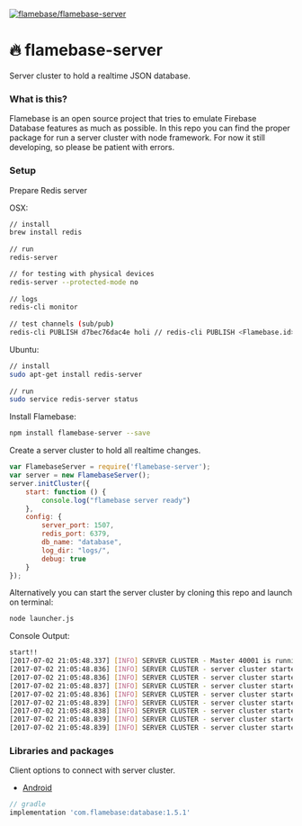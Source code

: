 [ ![flamebase/flamebase-server](https://d25lcipzij17d.cloudfront.net/badge.svg?id=js&type=6&v=1.6.0&x2=0)](https://www.npmjs.com/package/flamebase-server)

# :fire: flamebase-server
Server cluster to hold a realtime JSON database.

### What is this?
Flamebase is an open source project that tries to emulate Firebase Database features as much as possible. 
In this repo you can find the proper package for run a server cluster with node framework.
For now it still developing, so please be patient with errors.

### Setup

Prepare Redis server

OSX:
```bash
// install
brew install redis
 
// run
redis-server

// for testing with physical devices
redis-server --protected-mode no
 
// logs
redis-cli monitor
 
// test channels (sub/pub)
redis-cli PUBLISH d7bec76dac4e holi // redis-cli PUBLISH <Flamebase.id> message
```
Ubuntu:
```bash 
// install
sudo apt-get install redis-server
 
// run
sudo service redis-server status
```

Install Flamebase:
```bash
npm install flamebase-server --save
```

Create a server cluster to hold all realtime changes.

```javascript
var FlamebaseServer = require('flamebase-server');
var server = new FlamebaseServer();
server.initCluster({
    start: function () {
        console.log("flamebase server ready")
    },
    config: {
        server_port: 1507,
        redis_port: 6379,
        db_name: "database",
        log_dir: "logs/",
        debug: true
    }
});
```
Alternatively you can start the server cluster by cloning this repo and launch on terminal:
```bash
node launcher.js 
```
Console Output:
```bash
start!!
[2017-07-02 21:05:48.337] [INFO] SERVER CLUSTER - Master 40001 is running
[2017-07-02 21:05:48.836] [INFO] SERVER CLUSTER - server cluster started on port 1507 | worker => 2
[2017-07-02 21:05:48.836] [INFO] SERVER CLUSTER - server cluster started on port 1507 | worker => 5
[2017-07-02 21:05:48.837] [INFO] SERVER CLUSTER - server cluster started on port 1507 | worker => 3
[2017-07-02 21:05:48.836] [INFO] SERVER CLUSTER - server cluster started on port 1507 | worker => 1
[2017-07-02 21:05:48.839] [INFO] SERVER CLUSTER - server cluster started on port 1507 | worker => 4
[2017-07-02 21:05:48.838] [INFO] SERVER CLUSTER - server cluster started on port 1507 | worker => 7
[2017-07-02 21:05:48.839] [INFO] SERVER CLUSTER - server cluster started on port 1507 | worker => 8
[2017-07-02 21:05:48.839] [INFO] SERVER CLUSTER - server cluster started on port 1507 | worker => 6
```

### Libraries and packages
Client options to connect with server cluster.

- [Android](https://github.com/flamebase/flamebase-database-android)
```groovy
// gradle
implementation 'com.flamebase:database:1.5.1'
```

